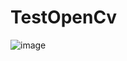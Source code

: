 # TestOpenCv

![image](https://user-images.githubusercontent.com/66834393/236392603-5129806c-5f02-475c-9423-bca914aa9546.png)
